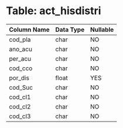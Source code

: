 # Table: act_hisdistri

| Column Name | Data Type | Nullable |
|-------------|-----------|----------|
| cod_pla | char | NO |
| ano_acu | char | NO |
| per_acu | char | NO |
| cod_cco | char | NO |
| por_dis | float | YES |
| cod_Suc | char | NO |
| cod_cl1 | char | NO |
| cod_cl2 | char | NO |
| cod_cl3 | char | NO |
